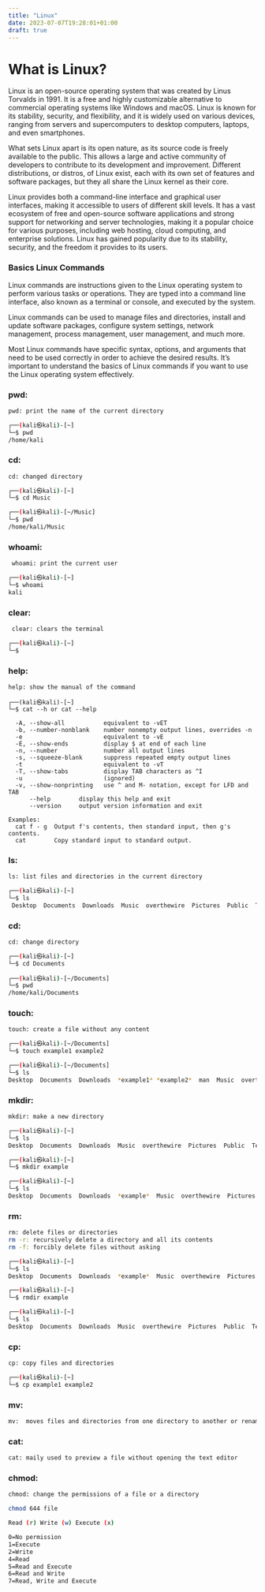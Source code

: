 ```yaml
---
title: "Linux"
date: 2023-07-07T19:28:01+01:00
draft: true
---
```


# What is Linux?
Linux is an open-source operating system that was created by Linus Torvalds in 1991. It is a free and highly customizable alternative to commercial operating systems like Windows and macOS. Linux is known for its stability, security, and flexibility, and it is widely used on various devices, ranging from servers and supercomputers to desktop computers, laptops, and even smartphones.

What sets Linux apart is its open nature, as its source code is freely available to the public. This allows a large and active community of developers to contribute to its development and improvement. Different distributions, or distros, of Linux exist, each with its own set of features and software packages, but they all share the Linux kernel as their core.

Linux provides both a command-line interface and graphical user interfaces, making it accessible to users of different skill levels. It has a vast ecosystem of free and open-source software applications and strong support for networking and server technologies, making it a popular choice for various purposes, including web hosting, cloud computing, and enterprise solutions. Linux has gained popularity due to its stability, security, and the freedom it provides to its users.

### Basics Linux Commands

Linux commands are instructions given to the Linux operating system to perform various tasks or operations. They are typed into a command line interface, also known as a terminal or console, and executed by the system.

Linux commands can be used to manage files and directories, install and update software packages, configure system settings, network management, process management, user management, and much more.

Most Linux commands have specific syntax, options, and arguments that need to be used correctly in order to achieve the desired results. It’s important to understand the basics of Linux commands if you want to use the Linux operating system effectively.

### pwd:
```bash
pwd: print the name of the current directory

┌──(kali㉿kali)-[~]
└─$ pwd              
/home/kali
```
### cd:
```bash
cd: changed directory

┌──(kali㉿kali)-[~]
└─$ cd Music              

┌──(kali㉿kali)-[~/Music]
└─$ pwd
/home/kali/Music 
```
### whoami:
```bash
 whoami: print the current user

┌──(kali㉿kali)-[~]
└─$ whoami              
kali
```
### clear:
```bash
 clear: clears the terminal

┌──(kali㉿kali)-[~]
└─$               
```

### help:
```
help: show the manual of the command

┌──(kali㉿kali)-[~]
└─$ cat --h or cat --help              

  -A, --show-all           equivalent to -vET
  -b, --number-nonblank    number nonempty output lines, overrides -n
  -e                       equivalent to -vE
  -E, --show-ends          display $ at end of each line
  -n, --number             number all output lines
  -s, --squeeze-blank      suppress repeated empty output lines
  -t                       equivalent to -vT
  -T, --show-tabs          display TAB characters as ^I
  -u                       (ignored)
  -v, --show-nonprinting   use ^ and M- notation, except for LFD and TAB
      --help        display this help and exit
      --version     output version information and exit

Examples:
  cat f - g  Output f's contents, then standard input, then g's contents.
  cat        Copy standard input to standard output.
```

### ls:
```bash
ls: list files and directories in the current directory

┌──(kali㉿kali)-[~]
└─$ ls
 Desktop  Documents  Downloads  Music  overthewire  Pictures  Public  Templates  Videos
```
### cd:
```bash
cd: change directory

┌──(kali㉿kali)-[~]
└─$ cd Documents 
                                                                                                                                                             
┌──(kali㉿kali)-[~/Documents]
└─$ pwd
/home/kali/Documents
```
### touch: 
```bash
touch: create a file without any content

┌──(kali㉿kali)-[~/Documents]
└─$ touch example1 example2

┌──(kali㉿kali)-[~/Documents]
└─$ ls
Desktop  Documents  Downloads  *example1* *example2*  man  Music  overthewire  Pictures  Public  Templates  Videos
```
### mkdir:
```bash
mkdir: make a new directory

┌──(kali㉿kali)-[~]
└─$ ls
Desktop  Documents  Downloads  Music  overthewire  Pictures  Public  Templates  Videos

┌──(kali㉿kali)-[~]
└─$ mkdir example

┌──(kali㉿kali)-[~]
└─$ ls
Desktop  Documents  Downloads  *example*  Music  overthewire  Pictures  Public  Templates  Videos
```
### rm:
```bash
rm: delete files or directories
rm -r: recursively delete a directory and all its contents
rm -f: forcibly delete files without asking

┌──(kali㉿kali)-[~]
└─$ ls
Desktop  Documents  Downloads  *example*  Music  overthewire  Pictures  Public  Templates  Videos

┌──(kali㉿kali)-[~]
└─$ rmdir example

┌──(kali㉿kali)-[~]
└─$ ls
Desktop  Documents  Downloads  Music  overthewire  Pictures  Public  Templates  Videos
```
### cp:
```bash
cp: copy files and directories

┌──(kali㉿kali)-[~]
└─$ cp example1 example2
```

### mv:
```bash
mv:  moves files and directories from one directory to another or renames a file or directory.
```
### cat:
```bash
cat: maily used to preview a file without opening the text editor
```
### chmod:
```bash
chmod: change the permissions of a file or a directory

chmod 644 file

Read (r) Write (w) Execute (x)

0=No permission
1=Execute
2=Write
4=Read
5=Read and Execute
6=Read and Write
7=Read, Write and Execute
```